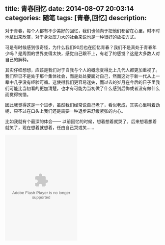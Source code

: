 title: 青春回忆
date: 2014-08-07 20:03:14
categories: 随笔
tags: [青春,回忆]
description: 
---

对于青春，每个人都有不少美好的回忆，我们也倾向于把他们都留在心里，时不时地拿出来欣赏，对于身处压力大的社会来说也是一种很好的放松方式。  

可是有时候感到很奇怪，为什么我们90后也在回忆青春？我们不是真处于青春年少吗？是周围的世界变得太快，感觉自己跟不上，有老了的感觉？这是大多数人对自己的解释。  

其实仔细想想，应该是我们对于自我与个人的概念变得比上几代人都更加重视了。我们早已不是处于那个集体社会，而是处处要面对自己，然而这对于新一代从上一辈中几乎没有经验可循。这使得我们更容易迷失，而过去的岁月在今后的日子里我们可能比当初看的更加清楚，也才有可能为当初做了什么感到后悔或者没有做什么而觉得惋惜。  

因此我觉得这是一个进步，虽然我们经常说自己老了，看似老成，其实心里叫着劲呢，只不过在口头上我们还是需要一种退步来舒缓紧张的内心。 

比如我就有个最深的体会——
以前回忆的时候，想着想着就哭了，后来想着想着就笑了，现在想着就想着，<!--more-->任由自己哭或笑……  

<embed src="http://www.xiami.com/widget/14597426_380493,391316,_235_346_FF8719_494949_1/multiPlayer.swf" type="application/x-shockwave-flash" width="235" height="346" wmode="opaque"></embed>